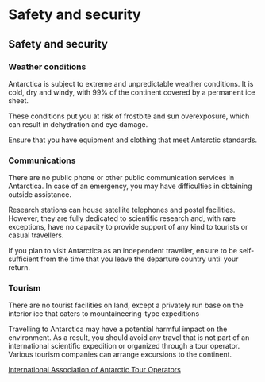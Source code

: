 # Safety and security

## Safety and security

### Weather conditions

Antarctica is subject to extreme and unpredictable weather conditions. It is cold, dry and windy, with 99% of the continent covered by a permanent ice sheet.

These conditions put you at risk of frostbite and sun overexposure, which can result in dehydration and eye damage.

Ensure that you have equipment and clothing that meet Antarctic standards.

### Communications

There are no public phone or other public communication services in Antarctica. In case of an emergency, you may have difficulties in obtaining outside assistance.

Research stations can house satellite telephones and postal facilities. However, they are fully dedicated to scientific research and, with rare exceptions, have no capacity to provide support of any kind to tourists or casual travellers.

If you plan to visit Antarctica as an independent traveller, ensure to be self-sufficient from the time that you leave the departure country until your return.

### Tourism

There are no tourist facilities on land, except a privately run base on the interior ice that caters to mountaineering-type expeditions

Travelling to Antarctica may have a potential harmful impact on the environment. As a result, you should avoid any travel that is not part of an international scientific expedition or organized through a tour operator. Various tourism companies can arrange excursions to the continent.

[International Association of Antarctic Tour Operators](http://www.iaato.org)